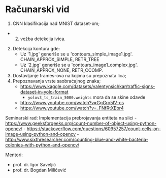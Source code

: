 # Računarski vid

1. CNN klasifikacija nad MNIST dataset-om;

+ 2. vežba detekcija ivica.

2. Detekcija kontura gde:
	- Uz '1.jpg' generiše se u 'contours_simple_image1.jpg'. CHAIN_APPROX_SIMPLE, RETR_TREE
	- Uz '2.jpg' generiše se u 'contours_image1_complex.jpg'. CHAIN_APPROX_NONE, RETR_CCOMP.
3. Dostavljanje frames-ova na kojima su prepoznata lica;
4. Prepoznavanja vrste saobraćajnog znaka; 
	- https://www.kaggle.com/datasets/valentynsichkar/traffic-signs-dataset-in-yolo-format
		- `yolov3_ts_train_5000.weights` mora da se skine odavde
	- https://www.youtube.com/watch?v=GgGro5IV-cs
	- https://www.youtube.com/watch?v=_FNfRtXEbr4

Seminarski rad: Implementacija prebrojavanja entiteta na slici
	- https://www.geeksforgeeks.org/count-number-of-object-using-python-opencv/
	- https://stackoverflow.com/questions/60957257/count-cells-on-image-using-python-and-opencv
	- http://www.sixthresearcher.com/counting-blue-and-white-bacteria-colonies-with-python-and-opencv/

Mentori: 
- prof. dr. Igor Saveljić
- prof. dr. Bogdan Milićević
